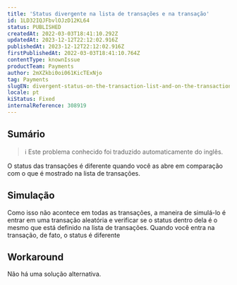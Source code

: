 ```yaml
---
title: 'Status divergente na lista de transações e na transação'
id: 1LD32IQJFbvlOJzD12KL64
status: PUBLISHED
createdAt: 2022-03-03T18:41:10.292Z
updatedAt: 2023-12-12T22:12:02.916Z
publishedAt: 2023-12-12T22:12:02.916Z
firstPublishedAt: 2022-03-03T18:41:10.764Z
contentType: knownIssue
productTeam: Payments
author: 2mXZkbi0oi061KicTExNjo
tag: Payments
slugEN: divergent-status-on-the-transaction-list-and-on-the-transaction
locale: pt
kiStatus: Fixed
internalReference: 308919
---
```


## Sumário

>ℹ️ Este problema conhecido foi traduzido automaticamente do inglês.


O status das transações é diferente quando você as abre em comparação com o que é mostrado na lista de transações.

## Simulação


Como isso não acontece em todas as transações, a maneira de simulá-lo é entrar em uma transação aleatória e verificar se o status dentro dela é o mesmo que está definido na lista de transações.
Quando você entra na transação, de fato, o status é diferente



## Workaround


Não há uma solução alternativa.




